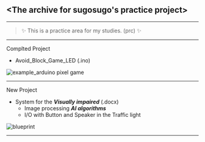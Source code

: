## <The archive for sugosugo's practice project>
---
> :sparkles: This is a practice area for my studies. (prc) :sparkles:
---
Complted Project
* Avoid_Block_Game_LED (.ino)

![example_arduino pixel game](https://mblogthumb-phinf.pstatic.net/20141209_262/roboholic84_1418086344835k4qbb_JPEG/IMG_0267.JPG?type=w2)

---
New Project
* System for the ***Visually impaired*** (.docx)
  * Image processing ***AI algorithms***
  * I/O with Button and Speaker in the Traffic light

![blueprint](https://user-images.githubusercontent.com/91384930/139588883-241e7ee3-4091-4ec5-b95c-0bf9ef360c4a.jpg)

---
